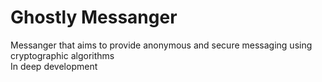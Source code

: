 # Ghostly Messanger

Messanger that aims to provide anonymous and secure messaging using cryptographic algorithms  
In deep development
